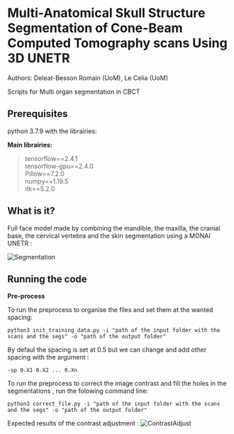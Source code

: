 # Multi-Anatomical Skull Structure Segmentation of Cone-Beam Computed Tomography scans Using 3D UNETR

Authors: Deleat-Besson Romain (UoM), Le Celia (UoM)

Scripts for Multi organ segmentation in CBCT

## Prerequisites

python 3.7.9 with the librairies:

**Main librairies:**

> tensorflow==2.4.1 \
> tensorflow-gpu==2.4.0 \
> Pillow==7.2.0 \
> numpy==1.19.5 \
> itk==5.2.0 



## What is it?

Full face model made by combining the mandible, the maxilla, the cranial base, the cervical vertebra and the skin segmentation using a MONAI UNETR :

![Segmentation](https://user-images.githubusercontent.com/46842010/155178127-61dfbf6b-9e4f-450b-966e-a2afca3fc4e4.png)

## Running the code

**Pre-process**

To run the preprocess to organise the files and set them at the wanted spacing:

```
python3 init_training_data.py -i "path of the input folder with the scans and the segs" -o "path of the output folder"
```
By defaul the spacing is set at 0.5 but we can change and add other spacing with the argument :
```
-sp 0.X1 0.X2 ... 0.Xn 
````

To run the preprocess to correct the image contrast and fill the holes in the segmentations , run the folowing command line:

```
python3 correct_file.py -i "path of the input folder with the scans and the segs" -o "path of the output folder"
```


Expected results of the contrast adjustment :
![ContrastAdjust](https://user-images.githubusercontent.com/46842010/155178176-7e735867-4ad2-412d-9ac0-c47fe9d7cd8e.png)
